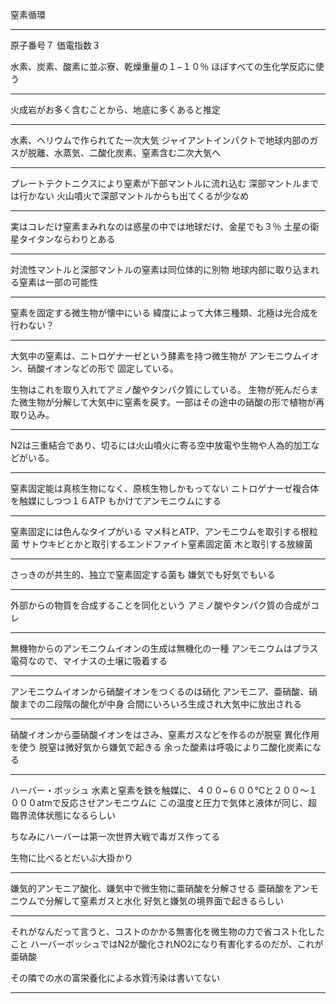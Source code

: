 窒素循環

---

原子番号７
価電指数３

水素、炭素、酸素に並ぶ寮、乾燥重量の１−１０％
ほぼすべての生化学反応に使う

---

火成岩がお多く含むことから、地底に多くあると推定

---

水素、ヘリウムで作られてた一次大気
ジャイアントインパクトで地球内部のガスが脱離、水蒸気、二酸化炭素、窒素含む二次大気へ

---

プレートテクトニクスにより窒素が下部マントルに流れ込む
深部マントルまでは行かない
火山噴火で深部マントルからも出てくるが少なめ

---

実はコレだけ窒素まみれなのは惑星の中では地球だけ、金星でも３％
土星の衛星タイタンならわりとある

---

対流性マントルと深部マントルの窒素は同位体的に別物
地球内部に取り込まれる窒素は一部の可能性

---

窒素を固定する微生物が懐中にいる
緯度によって大体三種類、北極は光合成を行わない？

---

大気中の窒素は、ニトロゲナーゼという酵素を持つ微生物が
アンモニウムイオン、硝酸イオンなどの形で
固定している。

生物はこれを取り入れてアミノ酸やタンパク質にしている。
生物が死んだらまた微生物が分解して大気中に窒素を戻す。一部はその途中の硝酸の形で植物が再取り込み。

---

N2は三重結合であり、切るには火山噴火に寄る空中放電や生物や人為的加工などがいる。

---

窒素固定能は真核生物になく、原核生物しかもってない
ニトロゲナーゼ複合体を触媒にしつつ１６ATP もかけてアンモニウムにする

---

窒素固定には色んなタイプがいる
マメ科とATP、アンモニウムを取引する根粒菌
サトウキビとかと取引するエンドファイト窒素固定菌
木と取引する放線菌

---

さっきのが共生的、独立で窒素固定する菌も
嫌気でも好気でもいる

---

外部からの物質を合成することを同化という
アミノ酸やタンパク質の合成がコレ

---

無機物からのアンモニウムイオンの生成は無機化の一種
アンモニウムはプラス電荷なので、マイナスの土壌に吸着する

---

アンモニウムイオンから硝酸イオンをつくるのは硝化
アンモニア、亜硝酸、硝酸までの二段階の酸化が中身
合間にいろいろ生成され大気中に放出される

---

硝酸イオンから亜硝酸イオンをはさみ、窒素ガスなどを作るのが脱窒
異化作用を使う
脱窒は微好気から嫌気で起きる
余った酸素は呼吸により二酸化炭素になる

---

ハーバー・ボッシュ
水素と窒素を鉄を触媒に、４００~６００℃と２００〜１０００atmで反応させアンモニウムに
この温度と圧力で気体と液体が同じ、超臨界流体状態になるらしい

ちなみにハーバーは第一次世界大戦で毒ガス作ってる

生物に比べるとだいぶ大掛かり

---

嫌気的アンモニア酸化、嫌気中で微生物に亜硝酸を分解させる
亜硝酸をアンモニウムで分解して窒素ガスと水化
好気と嫌気の境界面で起きるらしい

---

それがなんだって言うと、コストのかかる無害化を微生物の力で省コスト化したこと
ハーバーボッシュではN2が酸化されNO2になり有害化するのだが、これが亜硝酸

その隣での水の富栄養化による水質汚染は書いてない

---
















































